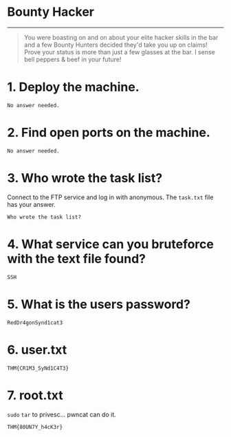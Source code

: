 # Bounty Hacker




--------------------

> You were boasting on and on about your elite hacker skills in the bar and a few Bounty Hunters decided they'd take you up on claims! Prove your status is more than just a few glasses at the bar. I sense bell peppers & beef in your future!  

# 1. Deploy the machine.

```
No answer needed.
```

# 2. Find open ports on the machine.

```
No answer needed.
```

# 3. Who wrote the task list?

Connect to the FTP service and log in with anonymous. The `task.txt` file has your answer.

```
Who wrote the task list? 
```

# 4. What service can you bruteforce with the text file found?

```
SSH
```

# 5. What is the users password? 

```
RedDr4gonSynd1cat3
```

# 6. user.txt

```
THM{CR1M3_SyNd1C4T3}
```


# 7. root.txt

`sudo` `tar` to privesc... pwncat can do it.

```
THM{80UN7Y_h4cK3r}
```